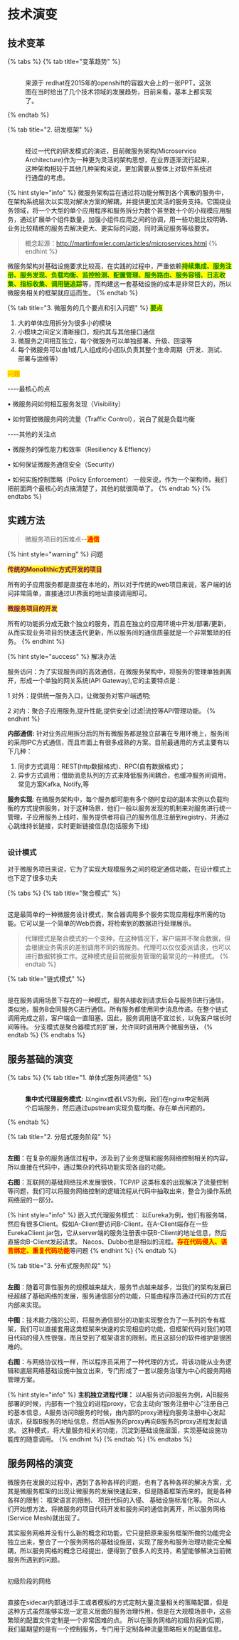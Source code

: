 # 技术演变

## 技术变革

{% tabs %}
{% tab title="变革趋势" %}
<figure><img src="../../.gitbook/assets/image (9).png" alt=""><figcaption><p>来源于 redhat在2015年的openshift的容器大会上的一张PPT，这张图在当时给出了几个技术领域的发展趋势，目前来看，基本上都实现了。</p></figcaption></figure>


{% endtab %}

{% tab title="2. 研发框架" %}
<figure><img src="../../.gitbook/assets/image (1) (1).png" alt=""><figcaption><p>经过一代代的研发模式的演进，目前微服务架构(Microservice Architecture)作为一种更为灵活的架构思想，在业界逐渐流行起来，这种架构相较于其他几种架构来说，更加需要从整体上对软件系统进行通盘的考虑。</p></figcaption></figure>

{% hint style="info" %}
微服务架构旨在通过将功能分解到各个离散的服务中，在架构系统层次以实现对解决方案的解耦，并提供更加灵活的服务支持。它围绕业务领域，将一个大型的单个应用程序和服务拆分为数个甚至数十个的小规模应用服务，通过扩展单个组件数量，加强小组件应用之间的协调，用一些功能比较明确、业务比较精练的服务去解决更大、更实际的问题，同时满足服务等级要求。

> 概念起源：http://martinfowler.com/articles/microservices.html
{% endhint %}

微服务架构对基础设施要求比较高，在实践的过程中，严重依赖<mark style="color:green;">**持续集成、服务注册、服务发现、负载均衡、监控检测、配置管理、服务路由、服务容错、日志收集、指标收集、调用链追踪**</mark>等，而构建这一套基础设施的成本是非常巨大的，所以微服务相关的框架就应运而生。
{% endtab %}

{% tab title="3. 微服务的几个要点和引入问题" %}
<mark style="color:green;">**要点**</mark>

1. 大的单体应用拆分为很多小的模块
2. 小模块之间定义清晰接口，规约其与其他接口通信&#x20;
3. 微服务之间相互独立，每个微服务可以单独部署、升级、回滚等&#x20;
4. 每个微服务可以由1或几人组成的小团队负责其整个生命周期（开发、测试、部署与运维等）

<mark style="color:orange;">**问题**</mark>&#x20;

\----最核心的点&#x20;

• 微服务间如何相互服务发现（Visibility）&#x20;

• 如何管控微服务间的流量（Traffic Control），说白了就是负载均衡&#x20;

\----其他的关注点&#x20;

• 微服务的弹性能力和效率（Resiliency & Effiency）&#x20;

• 如何保证微服务通信安全（Security）&#x20;

• 如何实施控制策略（Policy Enforcement） 一般来说，作为一个架构师，我们把前面两个最核心的点搞清楚了，其他的就很简单了。
{% endtab %}
{% endtabs %}

## 实践方法

> 微服务项目的困难点--<mark style="color:red;">**通信**</mark>

{% hint style="warning" %}
问题

<mark style="color:purple;">**传统的Monolithic方式开发的项目**</mark>

所有的子应用服务都是直接在本地的，所以对于传统的web项目来说，客户端的访问非常简单，直接通过UI界面的地址直接调用即可。

<mark style="color:purple;">**微服务项目的开发**</mark>

所有的功能拆分成无数个独立的服务，而且在独立的应用环境中开发/部署/更新，从而实现业务项目的快速迭代更新，所以服务间的通信质量就是一个非常繁琐的任务。
{% endhint %}

{% hint style="success" %}
解决办法

服务访问：为了实现服务间的高效通信，在微服务架构中，将服务的管理单独剥离开，形成一个单独的网关系统(API Gateway),它的主要特点是：&#x20;

1 对外：提供统一服务入口，让微服务对客户端透明;&#x20;

2 对内：聚合子应用服务,提升性能,提供安全|过滤|流控等API管理功能。
{% endhint %}

**内部通信:** 针对业务应用拆分后的所有微服务都是独立部署在专用环境上，服务间的采用IPC方式通信，而且市面上有很多成熟的方案。目前最通用的方式主要有以下几种：&#x20;

1. 同步方式调用：REST(http数据格式)、RPC(自有数据格式)；&#x20;
2. 异步方式调用：借助消息队列的方式来降低服务间耦合，也缓冲服务间调用，常见方案Kafka, Notify,等&#x20;

**服务实现**: 在微服务架构中，每个服务都可能有多个随时变动的副本实例以负载均衡的方式提供服务，对于这种场景，他们一般以服务发现的机制来对服务进行统一管理，子应用服务上线时，服务提供者将自己的服务信息注册到registry，并通过心跳维持长链接，实时更新链接信息(包括服务下线)

<figure><img src="../../.gitbook/assets/image (2) (1).png" alt=""><figcaption></figcaption></figure>

### 设计模式

对于微服务项目来说，它为了实现大规模服务之间的稳定通信功能，在设计模式上也下足了很多功夫

{% tabs %}
{% tab title="聚合模式" %}
<figure><img src="../../.gitbook/assets/image (3) (1).png" alt=""><figcaption></figcaption></figure>

这是最简单的一种微服务设计模式，聚合器调用多个服务实现应用程序所需的功能。它可以是一个简单的Web页面，将检索到的数据进行处理展示。

> 代理模式是聚合模式的一个变种，在这种情况下，客户端并不聚合数据，但会根据业务需求的差别调用不同的微服务。代理可以仅仅委派请求，也可以进行数据转换工作。这种模式是目前微服务管理的最常见的一种模式。
{% endtab %}

{% tab title="链式模式" %}
<figure><img src="../../.gitbook/assets/image (4) (1).png" alt=""><figcaption></figcaption></figure>

是在服务调用场景下存在的一种模式，服务A接收到请求后会与服务B进行通信，类似地，服务B会同服务C进行通信。所有服务都使用同步消息传递。在整个链式调用完成之前，客户端会一直阻塞。因此，服务调用链不宜过长，以免客户端长时间等待。 分支模式是聚合器模式的扩展，允许同时调用两个微服务链，
{% endtab %}
{% endtabs %}

## 服务基础的演变

{% tabs %}
{% tab title="1. 单体式服务间通信" %}
<figure><img src="../../.gitbook/assets/image (5) (1).png" alt=""><figcaption><p><strong>集中式代理服务模式:</strong> 以nginx或者LVS为例，我们在nginx中定制两个后端服务，然后通过upstream实现负载均衡。存在单点问题的。</p></figcaption></figure>
{% endtab %}

{% tab title="2. 分层式服务阶段" %}
<figure><img src="../../.gitbook/assets/image (9) (1).png" alt=""><figcaption></figcaption></figure>

**左图**：在复杂的服务通信过程中，涉及到了业务逻辑和服务网络控制相关的内容，所以直接在代码中，通过繁杂的代码功能实现各自的功能。&#x20;

**右图**：互联网的基础网络技术发展很快，TCP/IP 这类标准的出现解决了流量控制等问题，我们可以将服务网络控制的逻辑流程从代码中抽取出来，整合为操作系统网络层的一部分。

{% hint style="info" %}
嵌入式代理服务模式： 以Eureka为例，他们有服务端，然后有很多Client。假如A-Client要访问B-Client，在A-Client端存在一些EurekaClient.jar包，它从server端的服务注册表中获B-Client的地址信息，然后直接向B-Client发起请求。 Nacos、Dubbo也是相似的流程。<mark style="color:red;">**存在代码侵入、语言绑定、重复代码功能**</mark>等问题
{% endhint %}
{% endtab %}

{% tab title="3. 分布式服务阶段" %}
<figure><img src="../../.gitbook/assets/image (10).png" alt=""><figcaption></figcaption></figure>

**左图**：随着可靠性服务的规模越来越大，服务节点越来越多，当我们的架构发展已经超越了基础网络的发展，服务通信部分的功能，只能由程序员通过代码的方式在内部来实现。&#x20;

**中图**：技术能力强的公司，将服务通信部分的功能实现整合为了一系列的专有框架，我们可以直接套用这类框架来快速的实现相应的功能，但框架代码对我们的项目代码的侵入性很强，而且受到了框架语言的限制，而且这部分的软件维护是很困难的。&#x20;

**右图**：与网络协议栈一样，所以程序员采用了一种代理的方式，将该功能从业务逻辑和底层网络基础设施中独立出来，专门形成了一套以服务治理为中心的服务网络管理方案。

{% hint style="info" %}
**主机独立进程代理：** 以A服务访问B服务为例，A|B服务部署的时候，内部有一个独立的进程proxy，它会主动向“服务注册中心”注册自己的基本信息，A服务访问B服务的时候，由内部的proxy进程向服务注册中心发起请求，获取B服务的地址信息，然后A服务的proxy再向B服务的proxy进程发起请求。 这种模式，将大量服务相关的功能，沉淀到基础设施层面，实现基础设施功能库的随意调用。
{% endhint %}
{% endtab %}
{% endtabs %}

## 服务网格的演变

微服务在发展的过程中，遇到了各种各样的问题，也有了各种各样的解决方案，尤其是微服务框架的出现让微服务的发展快速起来，但是随着框架而来的，就是各种各样的限制： 框架语言的限制、 项目代码的入侵、 基础设施标准化等。 所以人们开始想方法，将微服务的项目代码开发和服务间的通信剥离开，所以服务网格(Service Mesh)就出现了。&#x20;

其实服务网格并没有什么新的概念和功能，它只是把原来服务框架所做的功能完全独立出来，整合了一个服务网格的基础设施层，实现了服务和服务治理功能完全解耦，所以服务网格的概念已经提出，便得到了很多人的支持，希望能够解决当前微服务所遇到的问题。

<figure><img src="../../.gitbook/assets/image (11).png" alt=""><figcaption></figcaption></figure>

初级阶段的网格

<figure><img src="../../.gitbook/assets/image (12).png" alt=""><figcaption></figcaption></figure>

直接在sidecar内部通过手工或者模板的方式定制大量流量相关的策略配置，但是这种方式虽然能够实现一定意义层面的服务治理作用，但是在大规模场景中，这些繁琐的配置文件定制是一个非常困难的点。 所以在服务网格的初级阶段的后期，我们最期望的是有一个控制服务，专门用于定制各种流量策略相关的配置信息。
